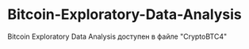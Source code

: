 # Bitcoin-Exploratory-Data-Analysis
Bitcoin Exploratory Data Analysis доступен в файле "CryptoBTC4"
